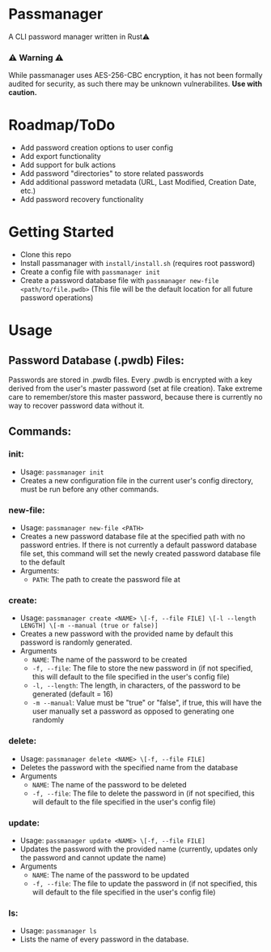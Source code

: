 # Passmanager
A CLI password manager written in Rust⚠
### ⚠️ Warning ⚠️
While passmanager uses AES-256-CBC encryption, it has not been formally audited for security, as such there may be unknown vulnerabilites. **Use with caution.**

# Roadmap/ToDo
- Add password creation options to user config
- Add export functionality
- Add support for bulk actions
- Add password "directories" to store related passwords
- Add additional password metadata (URL, Last Modified, Creation Date, etc.) 
- Add password recovery functionality

# Getting Started
- Clone this repo
- Install passmanager with `install/install.sh` (requires root password)
- Create a config file with `passmanager init`
- Create a password database file with `passmanager new-file <path/to/file.pwdb>` (This file will be the default location for all future password operations)

# Usage
## Password Database (.pwdb) Files:
Passwords are stored in .pwdb files. Every .pwdb is encrypted with a key derived from the user's master password (set at file creation). Take extreme care to remember/store this master password, because there is currently no way to recover password data without it. 

## Commands:
### init:
- Usage: `passmanager init`
- Creates a new configuration file in the current user's config directory, must be run before any other commands.
### new-file:
- Usage: `passmanager new-file <PATH>`
- Creates a new password database file at the specified path with no password entries. If there is not currently a default password database file set, this command will set the newly created password database file to the default
- Arguments:
  - `PATH`: The path to create the password file at
### create:
- Usage: `passmanager create <NAME> \[-f, --file FILE] \[-l --length LENGTH] \[-m --manual (true or false)]`
- Creates a new password with the provided name by default this password is randomly generated.
- Arguments
  - `NAME`: The name of the password to be created
  - `-f, --file`: The file to store the new password in (if not specified, this will default to the file specified in the user's config file)
  - `-l, --length`: The length, in characters, of the password to be generated (default = 16)
  - `-m --manual`: Value must be "true" or "false", if true, this will have the user manually set a password as opposed to generating one randomly
### delete:
- Usage: `passmanager delete <NAME> \[-f, --file FILE]`
- Deletes the password with the specified name from the database
- Arguments
  - `NAME`: The name of the password to be deleted
  - `-f, --file`: The file to delete the password in (if not specified, this will default to the file specified in the user's config file)
### update:
- Usage: `passmanager update <NAME> \[-f, --file FILE]`
- Updates the password with the provided name (currently, updates only the password and cannot update the name)
- Arguments
    - `NAME`: The name of the password to be updated
    - `-f, --file`: The file to update the password in (if not specified, this will default to the file specified in the user's config file)
### ls:
- Usage: `passmanager ls`
- Lists the name of every password in the database.

